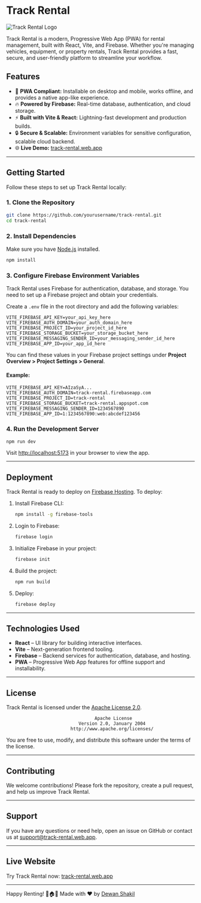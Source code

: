 # Track Rental

![Track Rental Logo](https://track-rental.web.app/logo.png)

Track Rental is a modern, Progressive Web App (PWA) for rental management, built with React, Vite, and Firebase. Whether you're managing vehicles, equipment, or property rentals, Track Rental provides a fast, secure, and user-friendly platform to streamline your workflow.

## Features

- 🚀 **PWA Compliant:** Installable on desktop and mobile, works offline, and provides a native app-like experience.
- 🔥 **Powered by Firebase:** Real-time database, authentication, and cloud storage.
- ⚡ **Built with Vite & React:** Lightning-fast development and production builds.
- 🔒 **Secure & Scalable:** Environment variables for sensitive configuration, scalable cloud backend.
- 🌐 **Live Demo:** [track-rental.web.app](https://track-rental.web.app)

---

## Getting Started

Follow these steps to set up Track Rental locally:

### 1. Clone the Repository

```bash
git clone https://github.com/yourusername/track-rental.git
cd track-rental
```

### 2. Install Dependencies

Make sure you have [Node.js](https://nodejs.org/) installed.

```bash
npm install
```

### 3. Configure Firebase Environment Variables

Track Rental uses Firebase for authentication, database, and storage. You need to set up a Firebase project and obtain your credentials.

Create a `.env` file in the root directory and add the following variables:

```env
VITE_FIREBASE_API_KEY=your_api_key_here
VITE_FIREBASE_AUTH_DOMAIN=your_auth_domain_here
VITE_FIREBASE_PROJECT_ID=your_project_id_here
VITE_FIREBASE_STORAGE_BUCKET=your_storage_bucket_here
VITE_FIREBASE_MESSAGING_SENDER_ID=your_messaging_sender_id_here
VITE_FIREBASE_APP_ID=your_app_id_here
```

You can find these values in your Firebase project settings under **Project Overview > Project Settings > General**.

#### Example:

```env
VITE_FIREBASE_API_KEY=AIzaSyA...
VITE_FIREBASE_AUTH_DOMAIN=track-rental.firebaseapp.com
VITE_FIREBASE_PROJECT_ID=track-rental
VITE_FIREBASE_STORAGE_BUCKET=track-rental.appspot.com
VITE_FIREBASE_MESSAGING_SENDER_ID=1234567890
VITE_FIREBASE_APP_ID=1:1234567890:web:abcdef123456
```

### 4. Run the Development Server

```bash
npm run dev
```

Visit [http://localhost:5173](http://localhost:5173) in your browser to view the app.

---

## Deployment

Track Rental is ready to deploy on [Firebase Hosting](https://firebase.google.com/docs/hosting). To deploy:

1. Install Firebase CLI:

   ```bash
   npm install -g firebase-tools
   ```

2. Login to Firebase:

   ```bash
   firebase login
   ```

3. Initialize Firebase in your project:

   ```bash
   firebase init
   ```

4. Build the project:

   ```bash
   npm run build
   ```

5. Deploy:

   ```bash
   firebase deploy
   ```

---

## Technologies Used

- **React** – UI library for building interactive interfaces.
- **Vite** – Next-generation frontend tooling.
- **Firebase** – Backend services for authentication, database, and hosting.
- **PWA** – Progressive Web App features for offline support and installability.

---

## License

Track Rental is licensed under the [Apache License 2.0](https://www.apache.org/licenses/LICENSE-2.0).

```
                                 Apache License
                           Version 2.0, January 2004
                        http://www.apache.org/licenses/
```

You are free to use, modify, and distribute this software under the terms of the license.

---

## Contributing

We welcome contributions! Please fork the repository, create a pull request, and help us improve Track Rental.

---

## Support

If you have any questions or need help, open an issue on GitHub or contact us at [support@track-rental.web.app](mailto:support@track-rental.web.app).

---

## Live Website

Try Track Rental now: [track-rental.web.app](https://track-rental.web.app)

---

Happy Renting! 🚗🏠🔑
Made with ❤️ by [Dewan Shakil](https://mrdsa.dev)
